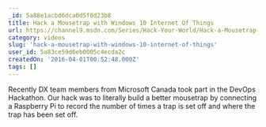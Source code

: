 ```yaml
---
_id: 5a88e1acbd6dca0d5f0d23b8
title: Hack a Mousetrap with Windows 10 Internet Of Things
url: https://channel9.msdn.com/Series/Hack-Your-World/Hack-a-Mousetrap-with-Windows-10-Internet-Of-Things
category: videos
slug: 'hack-a-mousetrap-with-windows-10-internet-of-things'
user_id: 5a83ce59d6eb0005c4ecda2c
createdOn: '2016-04-01T00:52:48.000Z'
tags: []
---
```


Recently DX team members from Microsoft Canada took part in the DevOps Hackathon.  Our hack was to literally build a better mousetrap by connecting a Raspberry Pi to record the number of times a trap is set off and where the trap has been set off. 
